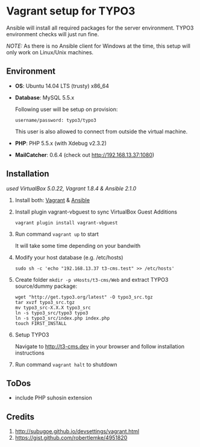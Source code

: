 Vagrant setup for TYPO3
================

Ansible will install all required packages for the server environment.
TYPO3 environment checks will just run fine.

*NOTE:* As there is no Ansible client for Windows at the time, this setup will only work on
Linux/Unix machines.

Environment
--------------
* __OS__: Ubuntu 14.04 LTS (trusty) x86_64

* __Database__: MySQL 5.5.x

   Following user will be setup on provision:
   ```
   username/password: typo3/typo3
   ```
   This user is also allowed to connect from outside the virtual machine.

* __PHP__: PHP 5.5.x (with Xdebug v2.3.2)

* __MailCatcher__: 0.6.4 (check out http://192.168.13.37:1080)

Installation
--------------
*used VirtualBox 5.0.22, Vagrant 1.8.4 & Ansible 2.1.0*

1. Install both: [Vagrant](https://www.vagrantup.com/downloads.html) & [Ansible](http://docs.ansible.com/intro_installation.html)

2. Install plugin vagrant-vbguest to sync VirtualBox Guest Additions

    ```
    vagrant plugin install vagrant-vbguest
    ```

3. Run command `vagrant up` to start

    It will take some time depending on your bandwith

4. Modify your host database (e.g. /etc/hosts)

    ```
    sudo sh -c 'echo "192.168.13.37 t3-cms.test" >> /etc/hosts'
    ```

5. Create folder `mkdir -p vHosts/t3-cms/Web` and extract TYPO3 source/dummy package:

    ```
    wget "http://get.typo3.org/latest" -O typo3_src.tgz
    tar xvzf typo3_src.tgz
    mv typo3_src-X.X.X typo3_src
    ln -s typo3_src/typo3 typo3
    ln -s typo3_src/index.php index.php
    touch FIRST_INSTALL
    ```

6. Setup TYPO3

     Navigate to http://t3-cms.dev in your browser and follow installation instructions

7. Run command `vagrant halt` to shutdown

ToDos
--------------
* include PHP suhosin extension

Credits
--------------
1. http://subugoe.github.io/devsettings/vagrant.html
2. https://gist.github.com/robertlemke/4951820
